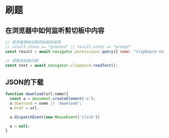 # 刷题
<!-- https://q.shanyue.tech/fe/html/352.html#%E6%80%BB%E7%BB%93 -->

## 在浏览器中如何监听剪切板中内容

``` javascript
// 是否能够有读取剪贴板的权限
// result.state == "granted" || result.state == "prompt"
const result = await navigator.permissions.query({ name: "clipboard-read" });

// 获取剪贴板内容
const text = await navigator.clipboard.readText();
```

## JSON的下载

``` js
function download(url,name){
  const a = document.createElement('a');
  a.download = name || 'download';
  a.href = url;

  a.dispatchEvent(new MouseEvent('click'))

  a = null;
}

```

